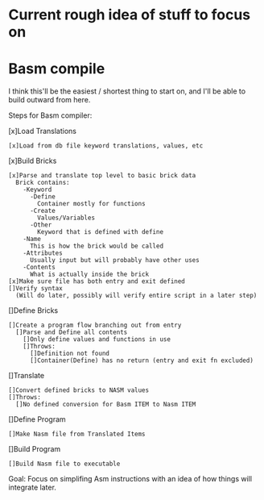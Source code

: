 # Current rough idea of stuff to focus on

# Basm compile

I think this'll be the easiest / shortest thing to start on, and I'll be able to build outward from here.

Steps for Basm compiler:

  [x]Load Translations

    [x]Load from db file keyword translations, values, etc

  [x]Build Bricks

    [x]Parse and translate top level to basic brick data
      Brick contains:
        -Keyword
          -Define
            Container mostly for functions
          -Create
            Values/Variables
          -Other
            Keyword that is defined with define
        -Name
          This is how the brick would be called
        -Attributes
          Usually input but will probably have other uses
        -Contents
          What is actually inside the brick
    [x]Make sure file has both entry and exit defined
    []Verify syntax
      (Will do later, possibly will verify entire script in a later step)

  []Define Bricks

    []Create a program flow branching out from entry
      []Parse and Define all contents
        []Only define values and functions in use
        []Throws:
          []Definition not found
          []Container(Define) has no return (entry and exit fn excluded)

  []Translate

    []Convert defined bricks to NASM values
    []Throws:
      []No defined conversion for Basm ITEM to Nasm ITEM

  []Define Program

    []Make Nasm file from Translated Items

  []Build Program

    []Build Nasm file to executable

Goal:
  Focus on simplifing Asm instructions with an idea of how things will integrate later.

